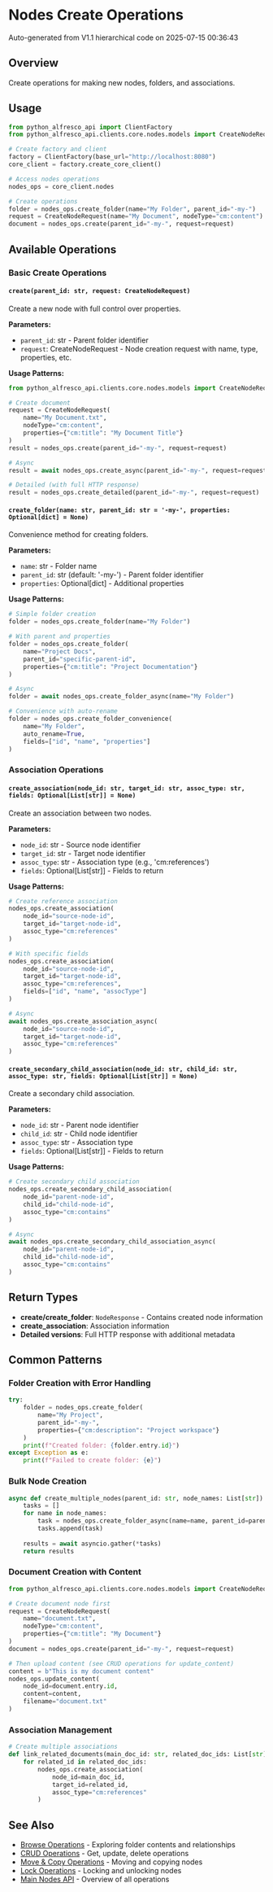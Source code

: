 # Nodes Create Operations

Auto-generated from V1.1 hierarchical code on 2025-07-15 00:36:43

## Overview

Create operations for making new nodes, folders, and associations.

## Usage

```python
from python_alfresco_api import ClientFactory
from python_alfresco_api.clients.core.nodes.models import CreateNodeRequest

# Create factory and client
factory = ClientFactory(base_url="http://localhost:8080")
core_client = factory.create_core_client()

# Access nodes operations
nodes_ops = core_client.nodes

# Create operations
folder = nodes_ops.create_folder(name="My Folder", parent_id="-my-")
request = CreateNodeRequest(name="My Document", nodeType="cm:content")
document = nodes_ops.create(parent_id="-my-", request=request)
```

## Available Operations

### Basic Create Operations

#### `create(parent_id: str, request: CreateNodeRequest)`
Create a new node with full control over properties.

**Parameters:**
- `parent_id`: str - Parent folder identifier
- `request`: CreateNodeRequest - Node creation request with name, type, properties, etc.

**Usage Patterns:**
```python
from python_alfresco_api.clients.core.nodes.models import CreateNodeRequest

# Create document
request = CreateNodeRequest(
    name="My Document.txt",
    nodeType="cm:content",
    properties={"cm:title": "My Document Title"}
)
result = nodes_ops.create(parent_id="-my-", request=request)

# Async
result = await nodes_ops.create_async(parent_id="-my-", request=request)

# Detailed (with full HTTP response)
result = nodes_ops.create_detailed(parent_id="-my-", request=request)
```

#### `create_folder(name: str, parent_id: str = '-my-', properties: Optional[dict] = None)`
Convenience method for creating folders.

**Parameters:**
- `name`: str - Folder name
- `parent_id`: str (default: '-my-') - Parent folder identifier
- `properties`: Optional[dict] - Additional properties

**Usage Patterns:**
```python
# Simple folder creation
folder = nodes_ops.create_folder(name="My Folder")

# With parent and properties
folder = nodes_ops.create_folder(
    name="Project Docs",
    parent_id="specific-parent-id",
    properties={"cm:title": "Project Documentation"}
)

# Async
folder = await nodes_ops.create_folder_async(name="My Folder")

# Convenience with auto-rename
folder = nodes_ops.create_folder_convenience(
    name="My Folder",
    auto_rename=True,
    fields=["id", "name", "properties"]
)
```

### Association Operations

#### `create_association(node_id: str, target_id: str, assoc_type: str, fields: Optional[List[str]] = None)`
Create an association between two nodes.

**Parameters:**
- `node_id`: str - Source node identifier
- `target_id`: str - Target node identifier
- `assoc_type`: str - Association type (e.g., 'cm:references')
- `fields`: Optional[List[str]] - Fields to return

**Usage Patterns:**
```python
# Create reference association
nodes_ops.create_association(
    node_id="source-node-id",
    target_id="target-node-id",
    assoc_type="cm:references"
)

# With specific fields
nodes_ops.create_association(
    node_id="source-node-id",
    target_id="target-node-id",
    assoc_type="cm:references",
    fields=["id", "name", "assocType"]
)

# Async
await nodes_ops.create_association_async(
    node_id="source-node-id",
    target_id="target-node-id",
    assoc_type="cm:references"
)
```

#### `create_secondary_child_association(node_id: str, child_id: str, assoc_type: str, fields: Optional[List[str]] = None)`
Create a secondary child association.

**Parameters:**
- `node_id`: str - Parent node identifier
- `child_id`: str - Child node identifier
- `assoc_type`: str - Association type
- `fields`: Optional[List[str]] - Fields to return

**Usage Patterns:**
```python
# Create secondary child association
nodes_ops.create_secondary_child_association(
    node_id="parent-node-id",
    child_id="child-node-id",
    assoc_type="cm:contains"
)

# Async
await nodes_ops.create_secondary_child_association_async(
    node_id="parent-node-id",
    child_id="child-node-id",
    assoc_type="cm:contains"
)
```

## Return Types

- **create/create_folder**: `NodeResponse` - Contains created node information
- **create_association**: Association information
- **Detailed versions**: Full HTTP response with additional metadata

## Common Patterns

### Folder Creation with Error Handling
```python
try:
    folder = nodes_ops.create_folder(
        name="My Project",
        parent_id="-my-",
        properties={"cm:description": "Project workspace"}
    )
    print(f"Created folder: {folder.entry.id}")
except Exception as e:
    print(f"Failed to create folder: {e}")
```

### Bulk Node Creation
```python
async def create_multiple_nodes(parent_id: str, node_names: List[str]):
    tasks = []
    for name in node_names:
        task = nodes_ops.create_folder_async(name=name, parent_id=parent_id)
        tasks.append(task)
    
    results = await asyncio.gather(*tasks)
    return results
```

### Document Creation with Content
```python
from python_alfresco_api.clients.core.nodes.models import CreateNodeRequest

# Create document node first
request = CreateNodeRequest(
    name="document.txt",
    nodeType="cm:content",
    properties={"cm:title": "My Document"}
)
document = nodes_ops.create(parent_id="-my-", request=request)

# Then upload content (see CRUD operations for update_content)
content = b"This is my document content"
nodes_ops.update_content(
    node_id=document.entry.id,
    content=content,
    filename="document.txt"
)
```

### Association Management
```python
# Create multiple associations
def link_related_documents(main_doc_id: str, related_doc_ids: List[str]):
    for related_id in related_doc_ids:
        nodes_ops.create_association(
            node_id=main_doc_id,
            target_id=related_id,
            assoc_type="cm:references"
        )
```

## See Also

- [Browse Operations](browse_operations.md) - Exploring folder contents and relationships
- [CRUD Operations](crud_operations.md) - Get, update, delete operations
- [Move & Copy Operations](move_copy_operations.md) - Moving and copying nodes
- [Lock Operations](lock_operations.md) - Locking and unlocking nodes
- [Main Nodes API](nodes_api.md) - Overview of all operations 